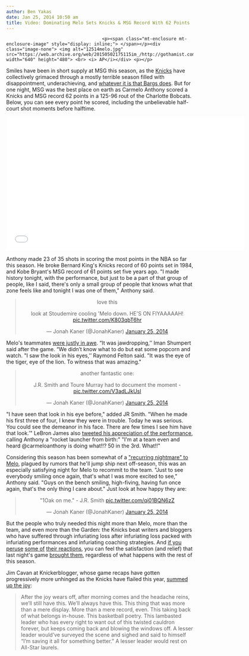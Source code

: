```yaml
---
author: Ben Yakas
date: Jan 25, 2014 10:50 am
title: Video: Dominating Melo Sets Knicks & MSG Record With 62 Points
---
```


	
										<p><span class="mt-enclosure mt-enclosure-image" style="display: inline;"> </span></p><div class="image-none"> <img alt="12514melo.jpg" src="https://web.archive.org/web/20150502175115im_/http://gothamist.com/attachments/byakas/12514melo.jpg" width="640" height="480"> <br> <i> AP</i></div> <p></p>

<p>Smiles have been in short supply at MSG this season, as the <a href="https://web.archive.org/web/20150502175115/http://gothamist.com/tags/knicks">Knicks</a> have collectively grimaced through a mostly terrible season filled with disappointment, underachieving, and <a href="https://web.archive.org/web/20150502175115/http://deadspin.com/andrea-bargnani-is-out-indefinitely-we-made-him-a-vide-1507725541">whatever it is that Bargs does</a>. But for one night, MSG was the best place on earth as Carmelo Anthony scored a Knicks and MSG record 62 points in a 125-96 rout of the Charlotte Bobcats. Below, you can see every point he scored, including the unbelievable half-court shot moments before halftime.</p>

<p><iframe width="640" height="360" src="//web.archive.org/web/20150502175115if_/http://www.youtube.com/embed/sxWnv_GELtc" frameborder="0" allowfullscreen></iframe></p>

<p>Anthony made 23 of 35 shots in scoring the most points in the NBA so far this season. He broke Bernard King&apos;s Knicks record of 60 points set in 1984, and Kobe Bryant&apos;s MSG record of 61 points set five years ago. &quot;I made history tonight, with the performance, but just to be a part of that group of people, like I said, there&apos;s only a small group of people that knows what that zone feels like and tonight I was one of them,&quot; Anthony said.</p>

<center><blockquote class="twitter-tweet" lang="en"><p>love this

look at Stoudemire cooling &apos;Melo down. HE&apos;S ON FIYAAAAAH! <a href="https://web.archive.org/web/20150502175115/http://t.co/K803qbT6hr">pic.twitter.com/K803qbT6hr</a></p>&#x2014; Jonah Kaner (@JonahKaner) <a href="https://web.archive.org/web/20150502175115/https://twitter.com/JonahKaner/statuses/426970518898479105">January 25, 2014</a></blockquote>
<script async src="//web.archive.org/web/20150502175115js_/http://platform.twitter.com/widgets.js" charset="utf-8"></script></center>

<p>Melo&apos;s teammates <a href="https://web.archive.org/web/20150502175115/http://nypost.com/2014/01/25/knicks-teammates-in-awe-of-melos-big-night/">were justly in awe</a>. &#x201C;It was jawdropping,&#x2019;&#x2019; Iman Shumpert said after the game. &#x201C;We didn&#x2019;t know what to do but eat some popcorn and watch. &quot;I saw the look in his eyes,&#x2019;&#x2019; Raymond Felton said. &quot;It was the eye of the tiger, eye of the lion. To witness that was amazing.&quot;</p>

<center><blockquote class="twitter-tweet" lang="en"><p>another fantastic one:

J.R. Smith and Toure Murray had to document the moment - <a href="https://web.archive.org/web/20150502175115/http://t.co/V3adLJkUsl">pic.twitter.com/V3adLJkUsl</a></p>&#x2014; Jonah Kaner (@JonahKaner) <a href="https://web.archive.org/web/20150502175115/https://twitter.com/JonahKaner/statuses/426970680471465984">January 25, 2014</a></blockquote>
<script async src="//web.archive.org/web/20150502175115js_/http://platform.twitter.com/widgets.js" charset="utf-8"></script></center>

<p>&quot;I have seen that look in his eye before,&quot; added JR Smith. &quot;When he made his first three of four, I knew they were in trouble. Today he was serious. You could see the demeanor in his face. There are few times I see him have that look.&#x2019;&quot; LeBron James also <a href="https://web.archive.org/web/20150502175115/http://espn.go.com/blog/new-york/knicks/post/_/id/52961/notes-melos-night-impresses-king-james">tweeted his appreciation of the performance</a>, calling Anthony a &quot;rocket launcher from birth:&quot; &quot;I&apos;m at a team even and heard @carmeloanthony is doing what!!? 50 in the 3rd. What!!&quot;</p>

<p>Considering this season has been somewhat of a <a href="https://web.archive.org/web/20150502175115/http://espn.go.com/blog/new-york/knicks/post/_/id/52822/seasons-a-reoccurring-nightmare-for-melo">&quot;recurring nightmare&quot; to Melo</a>, plagued by rumors that he&apos;ll jump ship next off-season, this was an especially satisfying night for Melo to recommit to the team. &quot;Just to see everybody smiling once again, that&apos;s what I was more excited to see,&quot; Anthony said. &quot;Guys on the bench smiling, high-fiving, having fun once again, that&apos;s the only thing I care about.&quot; Just look at how happy they are:</p>

<center><blockquote class="twitter-tweet" lang="en"><p>&quot;1Oak on me.&quot; - J.R. Smith <a href="https://web.archive.org/web/20150502175115/http://t.co/qi01BQN6zZ">pic.twitter.com/qi01BQN6zZ</a></p>&#x2014; Jonah Kaner (@JonahKaner) <a href="https://web.archive.org/web/20150502175115/https://twitter.com/JonahKaner/statuses/426922179058737152">January 25, 2014</a></blockquote>
<script async src="//web.archive.org/web/20150502175115js_/http://platform.twitter.com/widgets.js" charset="utf-8"></script></center>

<p>But the people who truly needed this night more than Melo, more than the team, and even more than the Garden: the Knicks beat writers and bloggers who have suffered through infuriating loss after infuriating loss packed with infuriating performances and infuriating coaching strategies. And <a href="https://web.archive.org/web/20150502175115/http://theknickswall.com/2014/01/25/game-recap-knicks-125-bobcats-96-melo-62/">if you peruse</a> <a href="https://web.archive.org/web/20150502175115/http://www.cbssports.com/nba/writer/ken-berger/24419474/tired-of-losing-melo-erupts-for-62-at-the-garden">some of</a> <a href="https://web.archive.org/web/20150502175115/http://sports.yahoo.com/news/carmelo-anthony-s-magical-62-point-night-shows-why-he-should-never-leave-new-york-054123184.html">their reactions</a>, you can feel the satisfaction (and relief) that last night&apos;s game <a href="https://web.archive.org/web/20150502175115/http://www.sbnation.com/nba/2014/1/25/5344324/carmelo-anthony-record-62-points-lebron-james">brought them</a>, regardless of what happens with the rest of this season. </p>

<p>Jim Cavan at Knickerblogger, whose game recaps have gotten progressively more unhinged as the Knicks have flailed this year, <a href="https://web.archive.org/web/20150502175115/http://knickerblogger.net/knicks-125-bobcats-96-the-ecstasy-of-victory/">summed up the joy</a>:</p>

<blockquote>After the joy wears off, after morning comes and the headache reins, we&#x2019;ll still have this. We&#x2019;ll always have this. This thing that was more than a mere display. More than a mere record, even. This taking back of what belongs in-house. This basketball poetry. This lambasted leader who has every right to want out of this twisted cauldron forever, but keeps coming back and blowing the windows off. A lesser leader would&#x2019;ve surveyed the scene and sighed and said to himself &#x201C;I&#x2019;m saving it all for something better.&#x201D; A lesser leader would rest on All-Star laurels.</blockquote>					
										
									
				